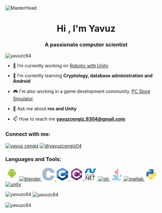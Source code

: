 ![MasterHead](https://images.pexels.com/photos/8386440/pexels-photo-8386440.jpeg)
<h1 align="center">Hi , I'm Yavuz</h1>
<h3 align="center">A passionate computer scientist</h3>

<p align="left"> <img src="https://komarev.com/ghpvc/?username=yavuzc64&label=Profile%20views&color=0e75b6&style=plastic" alt="yavuzc64" /> </p>

- 🔭 I’m currently working on [Robotic with Unity](https://github.com/yavuzc64/Husky_UGV_simulation)

- 🌱 I’m currently learning **Cryptology, database administration and Android**

- 🎮 I'm also working in a game development community. [PC Store Simulator](https://store.steampowered.com/app/3451560/PC_Store_Simulator/)

- 💬 Ask me about **ros and Unity**

- 📫 How to reach me **yavuzcengiz.9304@gmail.com**

<h3 align="left">Connect with me:</h3>
<p align="left">
<a href="https://linkedin.com/in/yavuz cengiz" target="blank"><img align="center" src="https://raw.githubusercontent.com/rahuldkjain/github-profile-readme-generator/master/src/images/icons/Social/linked-in-alt.svg" alt="yavuz cengiz" height="30" width="40" /></a>
<a href="https://www.youtube.com/@YavuzCengiz04" target="blank"><img align="center" src="https://raw.githubusercontent.com/rahuldkjain/github-profile-readme-generator/master/src/images/icons/Social/youtube.svg" alt="@yavuzcengiz04" height="30" width="40" /></a>
</p>

<h3 align="left">Languages and Tools:</h3>
<p align="left"> <a href="https://developer.android.com" target="_blank" rel="noreferrer"> <img src="https://raw.githubusercontent.com/devicons/devicon/master/icons/android/android-original-wordmark.svg" alt="android" width="40" height="40"/> </a> <a href="https://www.blender.org/" target="_blank" rel="noreferrer"> <img src="https://download.blender.org/branding/community/blender_community_badge_white.svg" alt="blender" width="40" height="40"/> </a> <a href="https://www.cprogramming.com/" target="_blank" rel="noreferrer"> <img src="https://raw.githubusercontent.com/devicons/devicon/master/icons/c/c-original.svg" alt="c" width="40" height="40"/> </a> <a href="https://www.w3schools.com/cpp/" target="_blank" rel="noreferrer"> <img src="https://raw.githubusercontent.com/devicons/devicon/master/icons/cplusplus/cplusplus-original.svg" alt="cplusplus" width="40" height="40"/> </a> <a href="https://www.w3schools.com/cs/" target="_blank" rel="noreferrer"> <img src="https://raw.githubusercontent.com/devicons/devicon/master/icons/csharp/csharp-original.svg" alt="csharp" width="40" height="40"/> </a> <a href="https://dotnet.microsoft.com/" target="_blank" rel="noreferrer"> <img src="https://raw.githubusercontent.com/devicons/devicon/master/icons/dot-net/dot-net-original-wordmark.svg" alt="dotnet" width="40" height="40"/> </a> <a href="https://git-scm.com/" target="_blank" rel="noreferrer"> <img src="https://www.vectorlogo.zone/logos/git-scm/git-scm-icon.svg" alt="git" width="40" height="40"/> </a> <a href="https://www.java.com" target="_blank" rel="noreferrer"> <img src="https://raw.githubusercontent.com/devicons/devicon/master/icons/java/java-original.svg" alt="java" width="40" height="40"/> </a> <a href="https://www.mathworks.com/" target="_blank" rel="noreferrer"> <img src="https://upload.wikimedia.org/wikipedia/commons/2/21/Matlab_Logo.png" alt="matlab" width="40" height="40"/> </a> <a href="https://www.python.org" target="_blank" rel="noreferrer"> <img src="https://raw.githubusercontent.com/devicons/devicon/master/icons/python/python-original.svg" alt="python" width="40" height="40"/> </a> <a href="https://unity.com/" target="_blank" rel="noreferrer"> <img src="https://www.vectorlogo.zone/logos/unity3d/unity3d-icon.svg" alt="unity" width="40" height="40"/> </a> </p>

<p><img align="left" src="https://github-readme-stats.vercel.app/api/top-langs?username=yavuzc64&show_icons=true&locale=en&layout=compact" alt="yavuzc64" /></p>

<p>&nbsp;<img align="center" src="https://github-readme-stats.vercel.app/api?username=yavuzc64&show_icons=true&locale=en" alt="yavuzc64" /></p>

<p><img align="center" src="https://github-readme-streak-stats.herokuapp.com/?user=yavuzc64&" alt="yavuzc64" /></p>

